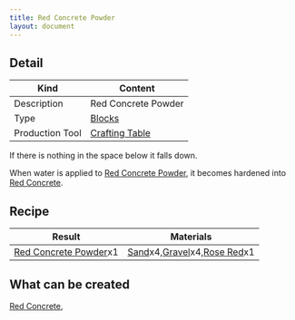 ```yaml
---
title: Red Concrete Powder
layout: document
---
```

## Detail

|Kind|Content|
|---|---|
|Description|Red Concrete Powder|
|Type|[Blocks](Blocks)|
|Production Tool|[Crafting Table](Crafting_Table)|

If there is nothing in the space below it falls down.

When water is applied to [Red Concrete Powder](Red_Concrete_Powder), it becomes hardened into [Red Concrete](Red_Concrete).

## Recipe

|Result|Materials|
|---|---|
|[Red Concrete Powder](Red_Concrete_Powder)x1|[Sand](Sand)x4,[Gravel](Gravel)x4,[Rose Red](Rose_Red)x1|

## What can be created

[Red Concrete](Red_Concrete),
